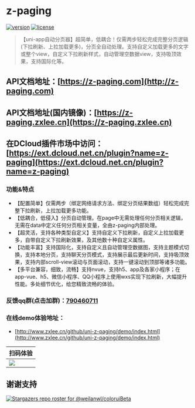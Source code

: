 # z-paging

[![version](https://img.shields.io/badge/version-2.1.4-blue)](https://github.com/SmileZXLee/uni-z-paging)
[![license](https://img.shields.io/github/license/SmileZXLee/uni-z-paging)](https://en.wikipedia.org/wiki/MIT_License)

> 【uni-app自动分页器】超简单，低耦合！仅需两步轻松完成完整分页逻辑(下拉刷新、上拉加载更多)，分页全自动处理。支持自定义加载更多的文字或整个view，自定义下拉刷新样式，自动管理空数据view，支持吸顶效果，支持国际化等。

## API文档地址：[https://z-paging.com](http://z-paging.com)
## API文档地址(国内镜像)：[https://z-paging.zxlee.cn](https://z-paging.zxlee.cn) 

## 在DCloud插件市场中访问：[https://ext.dcloud.net.cn/plugin?name=z-paging](https://ext.dcloud.net.cn/plugin?name=z-paging)

### 功能&特点

* 【配置简单】仅需两步（绑定网络请求方法、绑定分页结果数组）轻松完成完整下拉刷新，上拉加载更多功能。
* 【低耦合，低侵入】分页自动管理。在page中无需处理任何分页相关逻辑，无需在data中定义任何分页相关变量，全由z-paging内部处理。
* 【超灵活，支持各种类型自定义】支持自定义下拉刷新，自定义上拉加载更多，自带自定义下拉刷新效果，及其他数十种自定义属性。
* 【功能丰富】支持国际化，支持自定义且自动管理空数据图，支持主题模式切换，支持本地分页，支持聊天分页模式，支持展示最后更新时间，支持吸顶效果，支持内部scroll-view滚动与页面滚动，支持一键滚动到顶部等诸多功能。
* 【多平台兼容，细致，流畅】支持nvue，支持h5、app及各家小程序；在app-vue、h5、微信小程序、QQ小程序上使用wxs实现下拉刷新，大幅提升性能。多处细节优化，给您精致流畅的体验。


### 反馈qq群(点击加群)：[790460711](https://jq.qq.com/?_wv=1027&k=vU2fKZZH)
 
### 在线demo体验地址：

* [http://www.zxlee.cn/github/uni-z-paging/demo/index.html](http://www.zxlee.cn/github/uni-z-paging/demo/index.html)

| 扫码体验                                                     |
| ------------------------------------------------------------ |
| ![](http://www.zxlee.cn/github/uni-z-paging/z-paging-demo.png) |

## 谢谢支持

[![Stargazers repo roster for @weilanwl/coloruiBeta](https://reporoster.com/stars/SmileZXLee/uni-z-paging)](https://github.com/SmileZXLee/uni-z-paging/stargazers)

